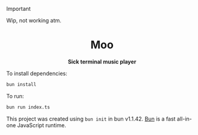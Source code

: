 > [!IMPORTANT]
> Wip, not working atm.

<div align="center">

<h1 color="red">Moo</h1>
<b>Sick terminal music player </b>
</br>

</div>




To install dependencies:

```bash
bun install
```

To run:

```bash
bun run index.ts
```

This project was created using `bun init` in bun v1.1.42. [Bun](https://bun.sh) is a fast all-in-one JavaScript runtime.
